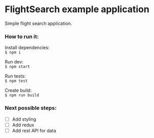 # FlightSearch example application
Simple flight search application.

### How to run it:
Install dependencies:  
`$ npm i`  

Run dev:  
`$ npm start`

Run tests:  
`$ npm test`

Create build:  
`$ npm run build`

###  Next possible steps:

- [ ] Add styling
- [ ] Add redux
- [ ] Add rest API for data